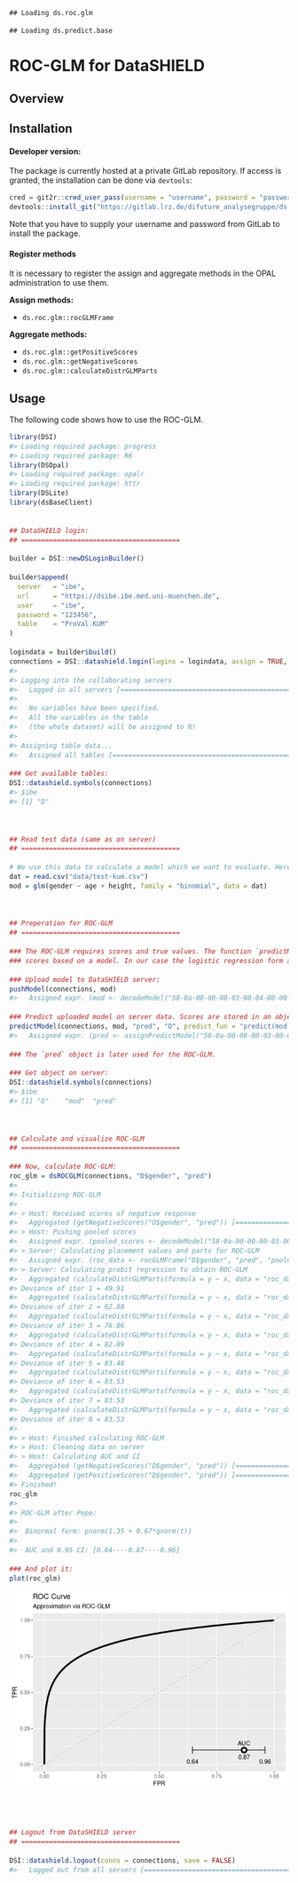 
<!-- README.md is generated from README.Rmd. Please edit that file -->

    ## Loading ds.roc.glm

    ## Loading ds.predict.base

# ROC-GLM for DataSHIELD

## Overview

## Installation

#### Developer version:

The package is currently hosted at a private GitLab repository. If
access is granted, the installation can be done via `devtools`:

``` r
cred = git2r::cred_user_pass(username = "username", password = "password")
devtools::install_git("https://gitlab.lrz.de/difuture_analysegruppe/ds.roc.glm.git", credentials = cred)
```

Note that you have to supply your username and password from GitLab to
install the package.

#### Register methods

It is necessary to register the assign and aggregate methods in the OPAL
administration to use them.

**Assign methods:**

  - `ds.roc.glm::rocGLMFrame`

**Aggregate methods:**

  - `ds.roc.glm::getPositiveScores`
  - `ds.roc.glm::getNegativeScores`
  - `ds.roc.glm::calculateDistrGLMParts`

## Usage

The following code shows how to use the ROC-GLM.

``` r
library(DSI)
#> Loading required package: progress
#> Loading required package: R6
library(DSOpal)
#> Loading required package: opalr
#> Loading required package: httr
library(DSLite)
library(dsBaseClient)


## DataSHIELD login:
## ========================================

builder = DSI::newDSLoginBuilder()

builder$append(
  server   = "ibe",
  url      = "https://dsibe.ibe.med.uni-muenchen.de",
  user     = "ibe",
  password = "123456",
  table    = "ProVal.KUM"
)

logindata = builder$build()
connections = DSI::datashield.login(logins = logindata, assign = TRUE, symbol = "D", opts = list(ssl_verifyhost = 0, ssl_verifypeer=0))
#> 
#> Logging into the collaborating servers
#>   Logged in all servers [================================================================] 100% / 1s
#> 
#>   No variables have been specified. 
#>   All the variables in the table 
#>   (the whole dataset) will be assigned to R!
#> 
#> Assigning table data...
#>   Assigned all tables [==================================================================] 100% / 2s

### Get available tables:
DSI::datashield.symbols(connections)
#> $ibe
#> [1] "D"



## Read test data (same as on server)
## ========================================

# We use this data to calculate a model which we want to evaluate. Here a simple logistic regression:
dat = read.csv("data/test-kum.csv")
mod = glm(gender ~ age + height, family = "binomial", data = dat)



## Preperation for ROC-GLM
## ========================================

### The ROC-GLM requires scores and true values. The function `predictModel` calculates the
### scores based on a model. In our case the logistic regression form above.

### Upload model to DataSHIELD server:
pushModel(connections, mod)
#>   Assigned expr. (mod <- decodeModel("58-0a-00-00-00-03-00-04-00-00-00-03-05-00-00-00-00-05-55-54...

### Predict uploaded model on server data. Scores are stored in an object called `pred`:
predictModel(connections, mod, "pred", "D", predict_fun = "predict(mod, newdata = D, type = 'response')")
#>   Assigned expr. (pred <- assignPredictModel("58-0a-00-00-00-03-00-04-00-00-00-03-05-00-00-00-00-...

### The `pred` object is later used for the ROC-GLM.

### Get object on server:
DSI::datashield.symbols(connections)
#> $ibe
#> [1] "D"    "mod"  "pred"



## Calculate and visualize ROC-GLM
## ========================================

### Now, calculate ROC-GLM:
roc_glm = dsROCGLM(connections, "D$gender", "pred")
#> 
#> Initializing ROC-GLM
#> 
#> > Host: Received scores of negative response
#>   Aggregated (getNegativeScores("D$gender", "pred")) [===================================] 100% / 0s
#> > Host: Pushing pooled scores
#>   Assigned expr. (pooled_scores <- decodeModel("58-0a-00-00-00-03-00-04-00-00-00-03-05-00-00-00-0...
#> > Server: Calculating placement values and parts for ROC-GLM
#>   Assigned expr. (roc_data <- rocGLMFrame("D$gender", "pred", "pooled_scores")) [========] 100% / 0s
#> > Server: Calculating probit regression to obtain ROC-GLM
#>   Aggregated (calculateDistrGLMParts(formula = y ~ x, data = "roc_data", w = "w", ) [====] 100% / 0s
#> Deviance of iter 1 = 49.91
#>   Aggregated (calculateDistrGLMParts(formula = y ~ x, data = "roc_data", w = "w", ) [====] 100% / 0s
#> Deviance of iter 2 = 62.88
#>   Aggregated (calculateDistrGLMParts(formula = y ~ x, data = "roc_data", w = "w", ) [====] 100% / 0s
#> Deviance of iter 3 = 76.06
#>   Aggregated (calculateDistrGLMParts(formula = y ~ x, data = "roc_data", w = "w", ) [====] 100% / 0s
#> Deviance of iter 4 = 82.09
#>   Aggregated (calculateDistrGLMParts(formula = y ~ x, data = "roc_data", w = "w", ) [====] 100% / 0s
#> Deviance of iter 5 = 83.48
#>   Aggregated (calculateDistrGLMParts(formula = y ~ x, data = "roc_data", w = "w", ) [====] 100% / 0s
#> Deviance of iter 6 = 83.53
#>   Aggregated (calculateDistrGLMParts(formula = y ~ x, data = "roc_data", w = "w", ) [====] 100% / 0s
#> Deviance of iter 7 = 83.53
#>   Aggregated (calculateDistrGLMParts(formula = y ~ x, data = "roc_data", w = "w", ) [====] 100% / 0s
#> Deviance of iter 8 = 83.53 
#> 
#> > Host: Finished calculating ROC-GLM
#> > Host: Cleaning data on server
#> > Host: Calculating AUC and CI
#>   Aggregated (getNegativeScores("D$gender", "pred")) [===================================] 100% / 0s
#>   Aggregated (getPositiveScores("D$gender", "pred")) [===================================] 100% / 0s
#> Finished!
roc_glm
#> 
#> ROC-GLM after Pepe:
#> 
#>  Binormal form: pnorm(1.35 + 0.67*qnorm(t))
#> 
#>  AUC and 0.95 CI: [0.64----0.87----0.96]

### And plot it:
plot(roc_glm)
```

![](Readme_files/unnamed-chunk-2-1.png)<!-- -->

``` r



## Logout from DataSHIELD server
## ========================================

DSI::datashield.logout(conns = connections, save = FALSE)
#>   Logged out from all servers [==========================================================] 100% / 0s
```
